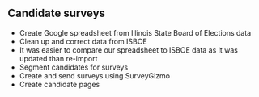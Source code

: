 ## Candidate surveys

* Create Google spreadsheet from Illinois State Board of Elections data 
* Clean up and correct data from ISBOE
* It was easier to compare our spreadsheet to ISBOE data as it was updated than re-import
* Segment candidates for surveys
* Create and send surveys using SurveyGizmo
* Create candidate pages 
